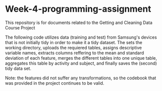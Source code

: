 # Week-4-programming-assignment
This repository is for documents related to the Getting and Cleaning Data Course Project

The following code utilizes data (training and test) from Samsung's devices that is not initially tidy in order to make it a tidy dataset. The sets the working directory, uploads the requiered tables, assigns descriptive variable names, extracts columns reffering to the mean and standard deviation of each feature, merges the different tables into one unique table, aggregates this table by activity and subject, and finally saves the (second) tidy data set.

Note: the features did not suffer any transformations, so the codebook that was provided in the project continues to be valid.
